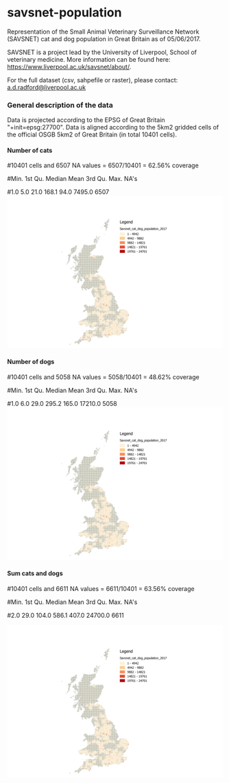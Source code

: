 # savsnet-population

Representation of the Small Animal Veterinary Surveillance Network (SAVSNET) cat and dog population in Great Britain as of 05/06/2017. 

SAVSNET is a project lead by the University of Liverpool, School of veterinary medicine. More information can be found here: https://www.liverpool.ac.uk/savsnet/about/.

For the full dataset (csv, sahpefile or raster), please contact: a.d.radford@liverpool.ac.uk

### General description of the data
Data is projected according to the EPSG of Great Britain "+init=epsg:27700".
Data is aligned according to the 5km2 gridded cells of the official OSGB 5km2 of Great Britain (in total 10401 cells).

#### Number of cats
#10401 cells and 6507 NA values = 6507/10401 = 62.56% coverage

#Min. 1st Qu.  Median    Mean 3rd Qu.    Max.    NA's 

#1.0     5.0    21.0   168.1    94.0  7495.0    6507 
![Distribution and number of cats of the SAVSNET network](https://github.com/arsevska/savsnet-population/blob/master/cat_dog_2017.png?raw=true)

#### Number of dogs
#10401 cells and 5058 NA values = 5058/10401 = 48.62% coverage

#Min. 1st Qu.  Median    Mean 3rd Qu.    Max.    NA's 

#1.0     6.0    29.0   295.2   165.0 17210.0    5058 
![Distribution and number of dogs of the SAVSNET network](https://github.com/arsevska/savsnet-population/blob/master/cat_dog_2017.png?raw=true)

#### Sum cats and dogs
#10401 cells and 6611 NA values = 6611/10401 = 63.56% coverage

#Min. 1st Qu.  Median    Mean 3rd Qu.    Max.    NA's 

#2.0    29.0   104.0   586.1   407.0 24700.0    6611 

![Distribution and number of cats and dogs together of the SAVSNET network](https://github.com/arsevska/savsnet-population/blob/master/cat_dog_2017.png?raw=true)

